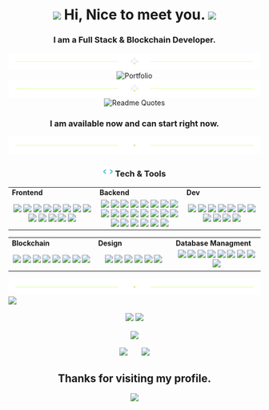 <h1 align="center">
  <img src="https://media.giphy.com/media/hvRJCLFzcasrR4ia7z/giphy.gif" width="28">
  Hi, Nice to meet you.
  <img src="https://media.giphy.com/media/hvRJCLFzcasrR4ia7z/giphy.gif" width="28">
</h1>

<h3 align="center">I am a Full Stack & Blockchain Developer.</h3>

<div align="center">
  <img src="https://github.com/Ninja-21-dev/Ninja-21-dev/blob/744d90b2f4f625e19cf53bfa1252dbe1ffcd5ca3/divider1.png" alt="divider"/>
</div> 

<div align="center">
  <img src="https://github.com/Ninja-21-dev/Ninja-21-dev/blob/portfolio.gif" alt="Portfolio"/>
</div> 

<div align="center">
  <img src="https://github.com/Ninja-21-dev/Ninja-21-dev/blob/744d90b2f4f625e19cf53bfa1252dbe1ffcd5ca3/divider1.png" alt="divider"/>
</div> 

<div align="center">
  <img src="https://quotes-github-readme.vercel.app/api?type=horizontal&theme=dracula" alt="Readme Quotes"/>
</div> 

<h3 align="center">I am available now and can start right now.</h3>

<div align="center">
  <img src="https://github.com/Ninja-21-dev/Ninja-21-dev/blob/744d90b2f4f625e19cf53bfa1252dbe1ffcd5ca3/divider2.png" alt="divider"/>
</div> 

<h3 align="center"><img src="https://github.com/Ninja-21-dev/Ninja-21-dev/blob/744d90b2f4f625e19cf53bfa1252dbe1ffcd5ca3/code.gif" height="20"/> Tech & Tools</h3>

<div align="center" style="witdh:100%"> 
  <table>
    <tr>
      <td valign="center" width="100px"><b>Frontend<b></td>
      <td valign="center" width="100px"><b>Backend<b></td>
      <td valign="center" width="100px"><b>Dev<b></td>
    </tr>
    <tr>
      <td valign="center" align="center" width="300px">
        <img src="https://img.shields.io/badge/HTML-green" /> 
        <img src="https://img.shields.io/badge/CSS-green" />
        <img src="https://img.shields.io/badge/JavaScript-green" /> 
        <img src="https://img.shields.io/badge/TypeScript-green" />
        <img src="https://img.shields.io/badge/React-green" /> 
        <img src="https://img.shields.io/badge/Vue-green" /> 
        <img src="https://img.shields.io/badge/Angular-green" /> 
        <img src="https://img.shields.io/badge/Bootstrap-green" /> 
        <img src="https://img.shields.io/badge/Tailwind-green" /> 
        <img src="https://img.shields.io/badge/Next-green" /> 
        <img src="https://img.shields.io/badge/Nuxt-green" /> 
        <img src="https://img.shields.io/badge/Shopify-green" /> 
        <img src="https://img.shields.io/badge/Chart.js-green" />
      </td>      
      <td valign="center" align="center" width="300px">
        <img src="https://img.shields.io/badge/PHP-green" /> 
        <img src="https://img.shields.io/badge/Python-green" />
        <img src="https://img.shields.io/badge/Node.js-green" /> 
        <img src="https://img.shields.io/badge/Java-green" /> 
        <img src="https://img.shields.io/badge/Laravel-green" />
        <img src="https://img.shields.io/badge/Yii-green" />
        <img src="https://img.shields.io/badge/Symfony-green" />
        <img src="https://img.shields.io/badge/Django-green" /> 
        <img src="https://img.shields.io/badge/Selenium-green" />        
        <img src="https://img.shields.io/badge/Ruby-green" /> 
        <img src="https://img.shields.io/badge/Rails-green" /> 
        <img src="https://img.shields.io/badge/BeautifulSoup-green" /> 
        <img src="https://img.shields.io/badge/GraphQL-green" /> 
        <img src="https://img.shields.io/badge/Numpy-green" /> 
        <img src="https://img.shields.io/badge/Flask-green" /> 
        <img src="https://img.shields.io/badge/Express-green" /> 
        <img src="https://img.shields.io/badge/Nest.js-green" />
        <img src="https://img.shields.io/badge/Next.js-green" />
        <img src="https://img.shields.io/badge/Nuxt.js-green" />
        <img src="https://img.shields.io/badge/Spring-green" />
        <img src="https://img.shields.io/badge/Hibernate-green" />
        <img src="https://img.shields.io/badge/Struts-green" />
      </td>
      <td valign="center" align="center" width="300px">
        <img src="https://img.shields.io/badge/AWS-green" />
        <img src="https://img.shields.io/badge/GCP-green" />
        <img src="https://img.shields.io/badge/Microsoft Azure-green" /> 
        <img src="https://img.shields.io/badge/Oracle Cloud-green" /> 
        <img src="https://img.shields.io/badge/Hostinger-green" />
        <img src="https://img.shields.io/badge/CI/CD-green" /> 
        <img src="https://img.shields.io/badge/Docker-green" /> 
        <img src="https://img.shields.io/badge/BitBucket-green" />
        <img src="https://img.shields.io/badge/TDD-green" /> 
        <img src="https://img.shields.io/badge/Jira-green" /> 
        <img src="https://img.shields.io/badge/Tezos-green" /> 
      </td>
    </tr>
  </table>
  
 <table>
    <tr>
      <td valign="center" width="100px"><b>Blockchain<b></td>
      <td valign="center" width="100px"><b>Design<b></td>
      <td valign="center" width="100px"><b>Database Managment<b></td>
    </tr>
    <tr>
      <td valign="center" align="center" width="300px">
        <img src="https://img.shields.io/badge/Web3.js-green" /> 
        <img src="https://img.shields.io/badge/Solidity-green" /> 
        <img src="https://img.shields.io/badge/Ethers.js-green" /> 
        <img src="https://img.shields.io/badge/Solana-green" /> 
        <img src="https://img.shields.io/badge/Golang-green" /> 
        <img src="https://img.shields.io/badge/Rust-green" /> 
        <img src="https://img.shields.io/badge/Smart Contract-green" /> 
        <img src="https://img.shields.io/badge/Bitcoin-green" />
      </td>
     <td valign="center" align="center" width="300px">
       <img src="https://img.shields.io/badge/Photoshop-green" /> 
       <img src="https://img.shields.io/badge/Adobe XD-green" /> 
       <img src="https://img.shields.io/badge/Figma-green" /> 
       <img src="https://img.shields.io/badge/Blender-green" /> 
       <img src="https://img.shields.io/badge/WebGL-green" /> 
       <img src="https://img.shields.io/badge/Three.js-green" /> 
      </td>
      <td valign="center" align="center" width="300px"> 
        <img src="https://img.shields.io/badge/Object-oriented Databases-green" /> 
        <img src="https://img.shields.io/badge/Relational Databases-green" /> 
        <img src="https://img.shields.io/badge/Network Databases-green" /> 
        <img src="https://img.shields.io/badge/Amazon RDS-green" />
        <img src="https://img.shields.io/badge/Amazon Aurora-green" />
        <img src="https://img.shields.io/badge/Mongo-green" />
        <img src="https://img.shields.io/badge/PostgreSQL-green" />
        <img src="https://img.shields.io/badge/SQL-green" />
        <img src="https://img.shields.io/badge/DynamoDB-green" />
      </td>
    </tr>
  </table>
</div>

<div align="center">
  <img src="https://github.com/Ninja-21-dev/Ninja-21-dev/blob/744d90b2f4f625e19cf53bfa1252dbe1ffcd5ca3/divider2.png" alt="divider"/>
</div> 

<img src="https://activity-graph.herokuapp.com/graph?username=Ninja-21-dev&bg_color=000000&color=00ffff&line=00ffff&point=ffffff&area=true&hide_border=true"/>
<br/>
   
<p align = "center">
  <img src = "https://github-readme-stats.vercel.app/api?username=Ninja-21-dev&hide_border=true&show_icons=true&include_all_commits=true&count_private=true&theme=tokyonight&line_height=27">
  <img src = "https://github-readme-stats.vercel.app/api/top-langs/?username=Ninja-21-dev&hide=PHP,html,c&theme=tokyonight&hide_border=true&line_height=27">
  <br><br>
    <img src = "https://github-readme-streak-stats.herokuapp.com?user=Ninja-21-dev&theme=tokyonight&hide_border=true&include_all_commits=true&line_height=27">
</p>

<p align="center">
  <a href="mailto:ninja.cooldev@gmail.com" target="_blank" rel="noopener noreferrer"><img src="https://img.icons8.com/fluency/2x/gmail-new.png"  width="50" /></a>
  &nbsp;&nbsp;
<!--   <a href="https://join.skype.com/invite/wDpwy4t21eVg" target="_blank" rel="noopener noreferrer"><img src="https://img.icons8.com/color/2x/skype.png"  width="50" /></a> -->
  &nbsp;&nbsp;
  <a href="https://t.me/starboydev" target="_blank" rel="noopener noreferrer"><img src="https://img.icons8.com/color/2x/telegram-app.png"  width="50" /></a>
<!--   &nbsp;&nbsp; -->
<!--   <a href="https://naruhito-kaide.netlify.app" target="_blank" rel="noopener noreferrer"><img src="https://img.icons8.com/nolan/2x/link.png"  width="50" /></a> -->
  
</p>

<h2 align="center"> Thanks for visiting my profile. </h2>
<p align="center">
  <img src="https://capsule-render.vercel.app/api?type=waving&color=gradient&height=65&section=footer"/>
</p>


